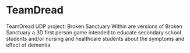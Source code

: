 # TeamDread
TeamDread UDP project: Broken Sanctuary
Within are versions of Broken Sanctuary a 3D first person game intended to educate secondary school
students and/or nursing and healthcare students about the symptoms and effect of dementia.
